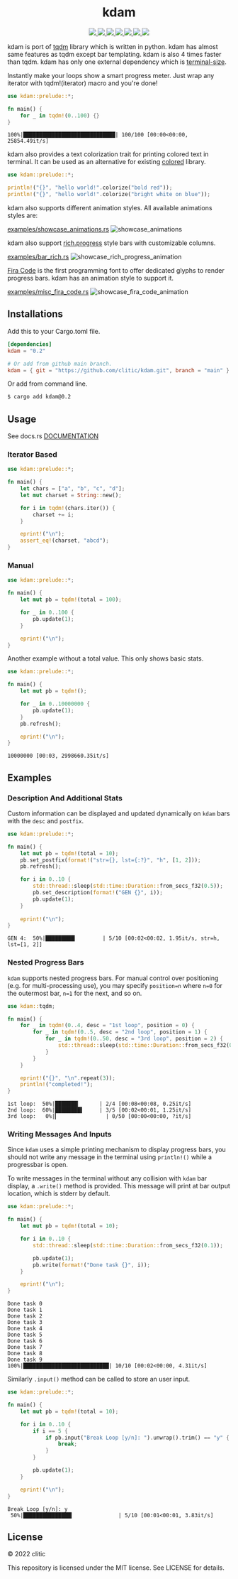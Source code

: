 <h1 align="center">kdam</h1>

<p align="center">
  <a href="https://crates.io/crates/kdam">
    <img src="https://img.shields.io/crates/d/kdam?style=flat-square">
  </a>
  <a href="https://crates.io/crates/kdam">
    <img src="https://img.shields.io/crates/v/kdam?style=flat-square">
  </a>
  <a href="https://github.com/clitic/kdam">
    <img src="https://img.shields.io/github/workflow/status/clitic/kdam/Rust?logo=github&style=flat-square">
  </a>
  <a href="https://docs.rs/kdam/latest/kdam">
    <img src="https://img.shields.io/docsrs/kdam?logo=docsdotrs&style=flat-square">
  </a>
  <a href="https://github.com/clitic/kdam">
    <img src="https://img.shields.io/github/license/clitic/kdam?style=flat-square">
  </a>
  <a href="https://github.com/clitic/kdam">
    <img src="https://img.shields.io/github/repo-size/clitic/kdam?style=flat-square">
  </a>
  <a href="https://github.com/clitic/kdam">
    <img src="https://img.shields.io/tokei/lines/github/clitic/kdam?logo=github&style=flat-square">
  </a>
</p>

kdam is port of [tqdm](https://github.com/tqdm/tqdm) library which is written in python. kdam has almost same features as tqdm except bar templating. kdam is also 4 times faster than tqdm. kdam has only one external dependency which is [terminal-size](https://github.com/eminence/terminal-size).

Instantly make your loops show a smart progress meter. Just wrap any iterator with tqdm!(iterator) macro and you're done!

```rust
use kdam::prelude::*;

fn main() {
    for _ in tqdm!(0..100) {}
}
```

```
100%|█████████████████████████████| 100/100 [00:00<00:00, 25854.49it/s]
```

kdam also provides a text colorization trait for printing colored text in terminal. It can be used as an alternative for existing [colored](https://github.com/mackwic/colored) library.

```rust
use kdam::prelude::*;

println!("{}", "hello world!".colorize("bold red"));
println!("{}", "hello world!".colorize("bright white on blue"));
```

kdam also supports different animation styles. All available animations styles are:

[examples/showcase_animations.rs](https://github.com/clitic/kdam/blob/main/examples/showcase_animations.rs)
![showcase_animations](https://raw.githubusercontent.com/clitic/kdam/main/images/animations.gif)

kdam also support [rich.progress](https://rich.readthedocs.io/en/latest/progress.html) style bars with customizable columns.

[examples/bar_rich.rs](https://github.com/clitic/kdam/blob/main/examples/bar_rich.rs)
![showcase_rich_progress_animation](https://raw.githubusercontent.com/clitic/kdam/main/images/rich_progress.gif)

[Fira Code](https://github.com/tonsky/FiraCode) is the first programming font to offer dedicated glyphs to render progress bars. kdam has an animation style to support it.

[examples/misc_fira_code.rs](https://github.com/clitic/kdam/blob/main/examples/misc_fira_code.rs)
![showcase_fira_code_animation](https://raw.githubusercontent.com/clitic/kdam/main/images/fira_code.gif)

## Installations

Add this to your Cargo.toml file.

```toml
[dependencies]
kdam = "0.2"

# Or add from github main branch.
kdam = { git = "https://github.com/clitic/kdam.git", branch = "main" }
```

Or add from command line.

```bash
$ cargo add kdam@0.2
```

## Usage

See docs.rs [DOCUMENTATION](https://docs.rs/kdam)

### Iterator Based

```rust
use kdam::prelude::*;

fn main() {
    let chars = ["a", "b", "c", "d"];
    let mut charset = String::new();

    for i in tqdm!(chars.iter()) {
        charset += i;
    }

    eprint!("\n");
    assert_eq!(charset, "abcd");
}
```

### Manual

```rust
use kdam::prelude::*;

fn main() {
    let mut pb = tqdm!(total = 100);

    for _ in 0..100 {
        pb.update(1);
    }

    eprint!("\n");
}
```

Another example without a total value. This only shows basic stats.

```rust
use kdam::prelude::*;

fn main() {
    let mut pb = tqdm!();

    for _ in 0..10000000 {
        pb.update(1);
    }
    pb.refresh();

    eprint!("\n");
}
```

```
10000000 [00:03, 2998660.35it/s]
```

## Examples

### Description And Additional Stats

Custom information can be displayed and updated dynamically on `kdam` bars with the `desc` and `postfix`.

```rust
use kdam::prelude::*;

fn main() {
    let mut pb = tqdm!(total = 10);
    pb.set_postfix(format!("str={}, lst={:?}", "h", [1, 2]));
    pb.refresh();

    for i in 0..10 {
        std::thread::sleep(std::time::Duration::from_secs_f32(0.5));
        pb.set_description(format!("GEN {}", i));
        pb.update(1);
    }
    
    eprint!("\n");
}
```

```
GEN 4:  50%|█████████▎        | 5/10 [00:02<00:02, 1.95it/s, str=h, lst=[1, 2]]
```

### Nested Progress Bars

`kdam` supports nested progress bars. For manual control over positioning (e.g. for multi-processing use), you may specify `position=n` where `n=0` for the outermost bar, `n=1` for the next, and so on.

```rust
use kdam::tqdm;

fn main() {
    for _ in tqdm!(0..4, desc = "1st loop", position = 0) {
        for _ in tqdm!(0..5, desc = "2nd loop", position = 1) {
            for _ in tqdm!(0..50, desc = "3rd loop", position = 2) {
                std::thread::sleep(std::time::Duration::from_secs_f32(0.0001));
            }
        }
    }

    eprint!("{}", "\n".repeat(3));
    println!("completed!");
}
```

```
1st loop:  50%|███████▎      | 2/4 [00:08<00:08, 0.25it/s]
2nd loop:  60%|████████▌     | 3/5 [00:02<00:01, 1.25it/s]
3rd loop:   0%|▎               | 0/50 [00:00<00:00, ?it/s]
```

### Writing Messages And Inputs

Since `kdam` uses a simple printing mechanism to display progress bars, you should not write any message in the terminal using `println!()` while a progressbar is open.

To write messages in the terminal without any collision with `kdam` bar display, a `.write()` method is provided. This message will print at bar output location, which is stderr by default.

```rust
use kdam::prelude::*;

fn main() {
    let mut pb = tqdm!(total = 10);

    for i in 0..10 {
        std::thread::sleep(std::time::Duration::from_secs_f32(0.1));

        pb.update(1);
        pb.write(format!("Done task {}", i));
    }

    eprint!("\n");
}
```

```
Done task 0
Done task 1
Done task 2
Done task 3
Done task 4
Done task 5
Done task 6
Done task 7
Done task 8
Done task 9
100%|███████████████████████████| 10/10 [00:02<00:00, 4.31it/s]
```

Similarly `.input()` method can be called to store an user input.

```rust
use kdam::prelude::*;

fn main() {
    let mut pb = tqdm!(total = 10);

    for i in 0..10 {
        if i == 5 {
            if pb.input("Break Loop [y/n]: ").unwrap().trim() == "y" {
                break;
            }
        }

        pb.update(1);
    }

    eprint!("\n");
}
```

```
Break Loop [y/n]: y
 50%|███████████████▎              | 5/10 [00:01<00:01, 3.83it/s]
```

## License

&copy; 2022 clitic

This repository is licensed under the MIT license. See LICENSE for details.
